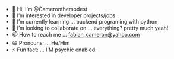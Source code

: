 - 👋 Hi, I’m @Cameronthemodest
- 👀 I’m interested in developer projects/jobs
- 🌱 I’m currently learning ... backend programing with python
- 💞️ I’m looking to collaborate on ... everything? pretty much yeah!
- 📫 How to reach me ... fabian_cameron@yahoo.com
- 😄 Pronouns: ... He/Him
- ⚡ Fun fact: ... I'M psychic enabled. 

<!---
Cameronthemodest/Cameronthemodest is a ✨ special ✨ repository because its `README.md` (this file) appears on your GitHub profile.
You can click the Preview link to take a look at your changes.
--->
